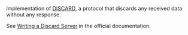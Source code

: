 Implementation of [DISCARD](https://tools.ietf.org/html/rfc863), a protocol that discards any received data without any 
response.

See [Writing a Discard Server](https://netty.io/wiki/user-guide-for-4.x.html#writing-a-discard-server) 
in the official documentation.


